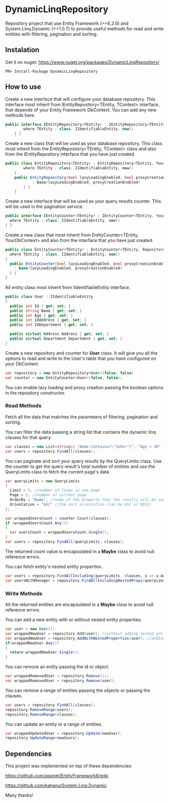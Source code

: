 # DynamicLinqRepository

Repository project that use Entity Framework (>=6.2.0) and System.Linq.Dynamic (>=1.0.7) to provide useful methods for read and write entities with filtering, pagination and sorting.

## Instalation
Get it on nuget: https://www.nuget.org/packages/DynamicLinqRepository/

	PM> Install-Package DynamicLinqRepository

## How to use
Create a new interface that will configure your database repository. This interface most inherit from IEntityRepository<TEntity, TContext> interface, that depends of your Entity Framework DbContext. You can add any new methods here.
```C#
public interface IEntityRepository<TEntity> : IEntityRepository<TEntity, YourDbContext>
        where TEntity : class, IIdentifiableEntity, new()
    { }
```
Create a new class that will be used as your database repository. This class most inherit from the EntityRepository<TEntity, TContext> class and also from the IEntityRepository<TEntity> interface that you have just created.
```C#
public class EntityRepository<TEntity> : EntityRepository<TEntity, YourDbContext>, IEntityRepository<TEntity>
        where TEntity : class, IIdentifiableEntity, new()
    {
	public EntityRepository(bool lazyLoadingEnabled, bool proxyCreationEnabled)
            : base(lazyLoadingEnabled, proxyCreationEnabled)
        { }
    }
```
	
Create a new interface that will be used as your query results counter. This will be used in the pagination service.
```C#
public interface IEntityCounter<TEntity> : IEntityCounter<TEntity, YourDbContext>
  where TEntity : class, IIdentifiableEntity, new()
{ }
```
	
Create a new class that most inherit from EntityCounter<TEntity, YourDbContext> and also from the interface that you have just created.
```C#
public class EntityCounter<TEntity> : EntityCounter<TEntity, RepositoryContext>, IEntityCounter<TEntity>
  where TEntity : class, IIdentifiableEntity, new()
{
  public EntityCounter(bool lazyLoadingEnabled, bool proxyCreationEnabled)
    : base(lazyLoadingEnabled, proxyCreationEnabled)
  { }
}
```
	
All entity class most inherit from IIdentifiableEntity interface.
```C#
public class User : IIdentifiableEntity
{
  public int Id { get; set; }
  public string Name { get; set; }
  public int Age { get; set; }
  public int IdAddress { get; set; }
  public int IdDepartment { get; set; }

  public virtual Address Address { get; set; }
  public virtual Department Department { get; set; }
}	
```

Create a new repository and counter for **User** class. It will give you all the options to read and write to the User's table that you have configured on your DbContext.
```C#
var repository = new EntityRepository<User>(false, false)
var counter = new EntityCounter<User>(false, false);
```

You can enable lazy loading and proxy creation passing the boolean options in the repository constructor.

### Read Methods

Fetch all the data that matches the parameters of filtering, pagination and sorting. 

You can filter the data passing a string list that contains the dynamic linq clauses for that query.
```C#
var clauses = new List<string>{ "Name.Contains(\"John\")", "Age > 20" };
var users = repository.FindAll(clauses);
```

You can paginate and sort your query results by the QueryLimits class. Use the counter to get the query result's total number of entities and use the QueryLimits class to fetch the current page's data.
```C#
var queryLimits = new QueryLimits
{
  Limit = 5, //number of lines in one page
  Page = 2, //number of current page
  OrderBy = "Name", //name of the property that the results will be sorted
  Orientation = "ASC" //the sort orientation (can be ASC or DESC)
};

var wrappedUsersCount = counter.Count(clauses);
if (wrappedUsersCount.Any())
{
  var usersCount = wrappedUsersCount.Single();
}
var users = repository.FindAll(queryLimits, clauses);
```

The returned count value is encapsulated in a **Maybe** class to avoid null reference errors.

You can fetch entity's nested entity properties.
```C#
var users = repository.FindAllIncluding(queryLimits, clauses, u => u.Address, u => u.Department);
var usersWithManager = repository.FindAllIncludingNestedProps(queryLimits, clauses, "Department.Manager");
```

### Write Methods

All the returned entities are encapsulated in a **Maybe** class to avoid null reference errors.

You can add a new entity with or without nested entity properties.
```C#
var user = new User();
var wrappedNewUser = repository.Add(user); //without adding nested entity properties
var wrappedNewUser = repository.AddWithNestedProperties(user); //adding nested entity properties
if(wrappedNewUser.Any()) 
{
  return wrappedNewUser.Single();
}
```

You can remove an entity passing the id or object.
```C#
var wrappedRemovedUser = repository.Remove(1);
var wrappedRemovedUser = repository.Remove(user);
```

You can remove a range of entities passing the objects or passing the clauses.
```C#
var users = repository.FindAll(clauses);
repository.RemoveRange(users);
repository.RemoveRange(clauses);
```

You can update an entity or a range of entities.
```C#
var wrappedUpdatedUser = repository.Update(newUser);
repository.UpdateRange(newUsers);
```

## Dependencies

This project was implemented on top of these dependencies:

https://github.com/aspnet/EntityFramework6/wiki

https://github.com/kahanu/System.Linq.Dynamic

Many thanks!

